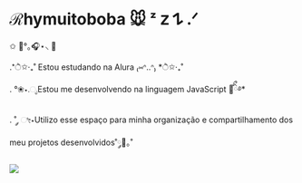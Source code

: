 # ℛhymuitoboba 🐭 ᶻ 𝗓 𐰁 .ᐟ

✩ 🎀°｡🎧⋆⸜ 🌷

.*ੈ✩‧₊˚ Estou estudando na Alura ₍⑅ᐢ..ᐢ₎ *ੈ✩‧₊˚

. °❀⋆.ೃEstou me desenvolvendo na linguagem JavaScript 🧸ིྀ࿔*

. ˚ ༘ ೀ⋆Utilizo esse espaço para minha organização e compartilhamento dos meu projetos desenvolvidos˚༘🦕｡˚

![](https://www.google.com/url?sa=i&url=https%3A%2F%2Fbr.pinterest.com%2Fpin%2F674273375483964423%2F&psig=AOvVaw2oVZZheKi36xiMQYCn4A1H&ust=1724286809990000&source=images&cd=vfe&opi=89978449&ved=0CBMQjRxqFwoTCPi0p4jrhIgDFQAAAAAdAAAAABAE)
